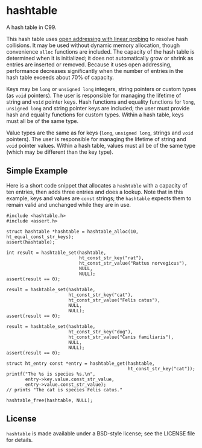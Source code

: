 hashtable
=========

A hash table in C99.

This hash table uses [open addressing with linear probing][1] to resolve hash 
collisions. It may be used without dynamic memory allocation, though 
convenience `alloc` functions are included. The capacity of the hash table is 
determined when it is initialized; it does not automatically grow or shrink as 
entries are inserted or removed. Because it uses open addressing, performance 
decreases significantly when the number of entries in the hash table exceeds 
about 70% of capacity.

Keys may be `long` or `unsigned long` integers, string pointers or custom types 
(as `void` pointers). The user is responsible for managing the lifetime of 
string and `void` pointer keys. Hash functions and equality functions for 
`long`, `unsigned long` and string pointer keys are included; the user must 
provide hash and equality functions for custom types. Within a hash table, keys 
must all be of the same type.

Value types are the same as for keys (`long`, `unsigned long`, strings and 
`void` pointers). The user is responsible for managing the lifetime of string 
and `void` pointer values. Within a hash table, values must all be of the same 
type (which may be different than the key type).

Simple Example
--------------
Here is a short code snippet that allocates a `hashtable` with a capacity of
ten entries, then adds three entries and does a lookup.  Note that in this 
example, keys and values are `const` strings; the `hashtable` expects them to
remain valid and unchanged while they are in use.
    
    #include <hashtable.h>
    #include <assert.h>
    
    struct hashtable *hashtable = hashtable_alloc(10, ht_equal_const_str_keys);
    assert(hashtable);

    int result = hashtable_set(hashtable, 
                               ht_const_str_key("rat"),
                               ht_const_str_value("Rattus norvegicus"),
                               NULL, 
                               NULL);
    assert(result == 0);

    result = hashtable_set(hashtable, 
                           ht_const_str_key("cat"),
                           ht_const_str_value("Felis catus"), 
                           NULL, 
                           NULL);
    assert(result == 0);

    result = hashtable_set(hashtable, 
                           ht_const_str_key("dog"),
                           ht_const_str_value("Canis familiaris"), 
                           NULL, 
                           NULL);
    assert(result == 0);

    struct ht_entry const *entry = hashtable_get(hashtable,
                                                 ht_const_str_key("cat"));
    printf("The %s is species %s.\n",
           entry->key.value.const_str_value, 
           entry->value.const_str_value);
    // prints "The cat is species Felis catus."
    
    hashtable_free(hashtable, NULL);


License
-------
`hashtable` is made available under a BSD-style license; see the LICENSE file 
for details.


[1]: https://en.wikipedia.org/wiki/Hash_table#Open_addressing "Open Addressing"
